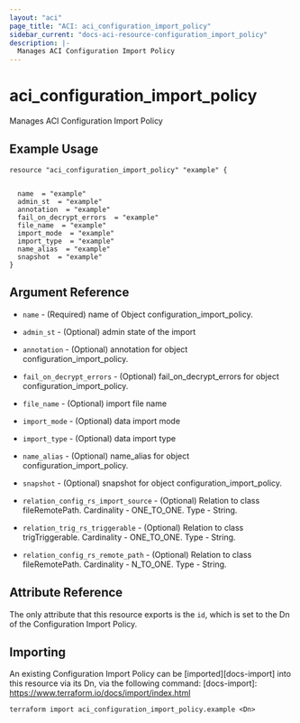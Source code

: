 ```yaml
---
layout: "aci"
page_title: "ACI: aci_configuration_import_policy"
sidebar_current: "docs-aci-resource-configuration_import_policy"
description: |-
  Manages ACI Configuration Import Policy
---
```


# aci_configuration_import_policy #
Manages ACI Configuration Import Policy

## Example Usage ##

```hcl
resource "aci_configuration_import_policy" "example" {


  name  = "example"
  admin_st  = "example"
  annotation  = "example"
  fail_on_decrypt_errors  = "example"
  file_name  = "example"
  import_mode  = "example"
  import_type  = "example"
  name_alias  = "example"
  snapshot  = "example"
}
```
## Argument Reference ##
* `name` - (Required) name of Object configuration_import_policy.
* `admin_st` - (Optional) admin state of the import
* `annotation` - (Optional) annotation for object configuration_import_policy.
* `fail_on_decrypt_errors` - (Optional) fail_on_decrypt_errors for object configuration_import_policy.
* `file_name` - (Optional) import file name
* `import_mode` - (Optional) data import mode
* `import_type` - (Optional) data import type
* `name_alias` - (Optional) name_alias for object configuration_import_policy.
* `snapshot` - (Optional) snapshot for object configuration_import_policy.

* `relation_config_rs_import_source` - (Optional) Relation to class fileRemotePath. Cardinality - ONE_TO_ONE. Type - String.
                
* `relation_trig_rs_triggerable` - (Optional) Relation to class trigTriggerable. Cardinality - ONE_TO_ONE. Type - String.
                
* `relation_config_rs_remote_path` - (Optional) Relation to class fileRemotePath. Cardinality - N_TO_ONE. Type - String.
                


## Attribute Reference

The only attribute that this resource exports is the `id`, which is set to the
Dn of the Configuration Import Policy.

## Importing ##

An existing Configuration Import Policy can be [imported][docs-import] into this resource via its Dn, via the following command:
[docs-import]: https://www.terraform.io/docs/import/index.html


```
terraform import aci_configuration_import_policy.example <Dn>
```